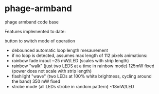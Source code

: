 phage-armband
=============

phage armband code base

Features implemented to date:

button to switch mode of operation
*   debounced
automatic loop length mesaurement
*   if no loop is detected, assumes max length of 112 pixels
animations:
*   rainbow fade in/out ~25 mW/LED (scales with strip length)
*   rainbow "walk" (just two LEDS at a time in rainbow mode) 125mW fixed (power does not scale with strip length)
*   flashlight "wave" (two LEDs at 100% white brightness, cycling around the band) 350 mW fixed
*   strobe mode (all LEDs strobe in random pattern) ~18mW/LED
